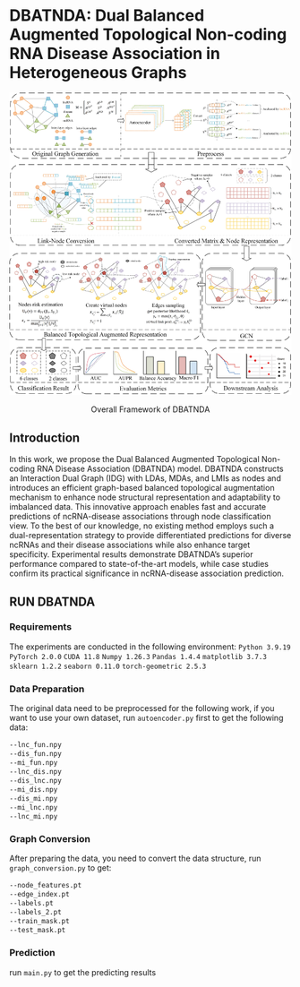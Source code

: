 # DBATNDA: Dual Balanced Augmented Topological Non-coding RNA Disease Association in Heterogeneous Graphs

![DBATNDA](/image/figure1.jpg)

<p align="center">Overall Framework of DBATNDA</p>

## Introduction
In this work, we propose the Dual Balanced Augmented Topological Non-coding RNA Disease Association (DBATNDA) model. DBATNDA constructs an Interaction Dual Graph (IDG) with LDAs, MDAs, and LMIs as nodes and introduces an efficient graph-based balanced topological augmentation mechanism to enhance node structural representation and adaptability to imbalanced data. This innovative approach enables fast and accurate predictions of ncRNA-disease associations through node classification view. To the best of our knowledge, no existing method employs such a dual-representation strategy to provide differentiated predictions for diverse ncRNAs and their disease associations while also enhance target specificity. Experimental results demonstrate DBATNDA’s superior performance compared to state-of-the-art models, while case studies confirm its practical significance in ncRNA-disease association prediction.

## RUN DBATNDA
### Requirements
The experiments are conducted in the following environment:
`Python 3.9.19` `PyTorch 2.0.0` `CUDA 11.8` `Numpy 1.26.3` `Pandas 1.4.4` `matplotlib 3.7.3` `sklearn 1.2.2` `seaborn 0.11.0` `torch-geometric 2.5.3`

### Data Preparation
The original data need to be preprocessed for the following work, if you want to use your own dataset, run `autoencoder.py` first to get the following data:
```
--lnc_fun.npy
--dis_fun.npy
--mi_fun.npy
--lnc_dis.npy
--dis_lnc.npy
--mi_dis.npy
--dis_mi.npy
--mi_lnc.npy
--lnc_mi.npy
```

### Graph Conversion
After preparing the data, you need to convert the data structure, run `graph_conversion.py` to get:
```
--node_features.pt
--edge_index.pt
--labels.pt
--labels_2.pt
--train_mask.pt
--test_mask.pt
```

### Prediction
run `main.py` to get the predicting results


